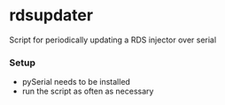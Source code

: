 # rdsupdater
Script for periodically updating a RDS injector over serial

### Setup
- pySerial needs to be installed
- run the script as often as necessary
